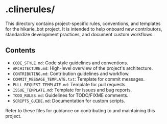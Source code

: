 # .clinerules/

This directory contains project-specific rules, conventions, and templates for the hikarie_bot project. It is intended to help onboard new contributors, standardize development practices, and document custom workflows.

## Contents

- `CODE_STYLE.md`: Code style guidelines and conventions.
- `ARCHITECTURE.md`: High-level overview of the project's architecture.
- `CONTRIBUTING.md`: Contribution guidelines and workflow.
- `COMMIT_MESSAGE_TEMPLATE.txt`: Template for commit messages.
- `PULL_REQUEST_TEMPLATE.md`: Template for pull requests.
- `ISSUE_TEMPLATE.md`: Template for issues and bug reports.
- `TODO_RULES.md`: Guidelines for TODO/FIXME comments.
- `SCRIPTS_GUIDE.md`: Documentation for custom scripts.

Refer to these files for guidance on contributing to and maintaining this project.
